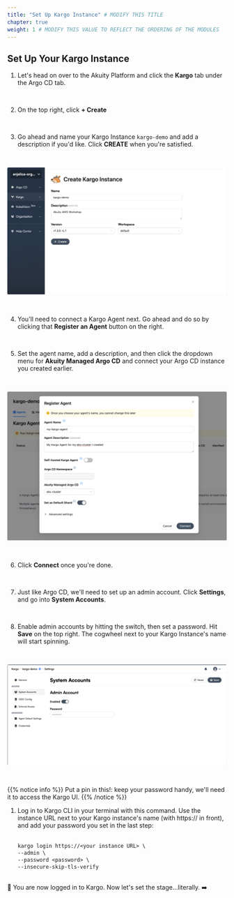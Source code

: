 ```yaml
---
title: "Set Up Kargo Instance" # MODIFY THIS TITLE
chapter: true
weight: 1 # MODIFY THIS VALUE TO REFLECT THE ORDERING OF THE MODULES
---
```


## Set Up Your Kargo Instance
1. Let's head on over to the Akuity Platform and click the **Kargo** tab under the Argo CD tab.
<br>

2. On the top right, click **+ Create**
<br>

3. Go ahead and name your Kargo Instance ```kargo-demo``` and add a description if you'd like. Click **CREATE** when you're satisfied.
<br>

![Createinstance](../../static/images/KargoCreateInstance.png)

<br>


4. You'll need to connect a Kargo Agent next. Go ahead and do so by clicking that **Register an Agent** button on the right.
<br>


5. Set the agent name, add a description, and then click the dropdown menu for **Akuity Managed Argo CD** and connect your Argo CD instance you created earlier.
<br>

![ConnectKargoAgent](../../static/images/KargoRegisteranAgent.png)

<br>

6. Click **Connect** once you're done.
<br>

7. Just like Argo CD, we'll need to set up an admin account. Click **Settings**, and go into **System Accounts**.
<br>

8. Enable admin accounts by hitting the switch, then set a password. Hit **Save** on the top right. The cogwheel next to your Kargo Instance's name will start spinning.
<br>

![AdminAcc](../../static/images/KargoCreateAdminAcc.png)


<br>

{{% notice info %}}
Put a pin in this!: keep your password handy, we'll need it to access the Kargo UI.
{{% /notice %}}

1. Log in to Kargo CLI in your terminal with this command. Use the instance URL next to your Kargo instance's name (with https:// in front), and add your password you set in the last step: <br>
   
   
   ```shell

   kargo login https://<your instance URL> \
   --admin \
   --password <password> \
   --insecure-skip-tls-verify


:tada: You are now logged in to Kargo. Now let's set the stage...literally. :arrow_right:

